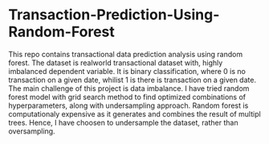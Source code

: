 # Transaction-Prediction-Using-Random-Forest
This repo contains transactional data prediction analysis using random forest. The dataset is realworld transactional dataset with, highly imbalanced dependent variable. It is binary classification, where 0 is no transaction on a given date, whilist 1 is there is transaction on a given date. The main challenge of this project is data imbalance. I have tried random forest model with grid search method to find optimized combinations of hyperparameters, along with undersampling approach. Random forest is computationaly expensive as it generates and combines the result of multipl trees. Hence, I have choosen to undersample the dataset, rather than oversampling. 
